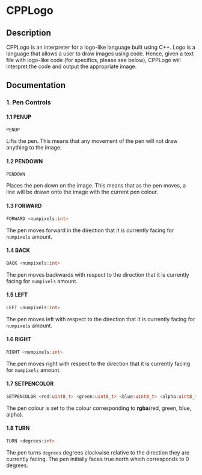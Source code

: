 <h1>CPPLogo</h1>
<h2>Description</h2>
<p>CPPLogo is an interpreter for a logo-like language built using C++. Logo is a language that allows a user to draw images using code. Hence, given a text file with logo-like code (for specifics, please see below), CPPLogo will interpret the code and output the appropriate image.</p>

<h2>Documentation</h2>

### 1. Pen Controls

#### 1.1 PENUP
```cpp
PENUP
```
Lifts the pen. This means that any movement of the pen will not draw anything to the image.

#### 1.2 PENDOWN
```cpp
PENDOWN
```
Places the pen down on the image. This means that as the pen moves, a line will be drawn onto the image with the current pen colour.

#### 1.3 FORWARD
```cpp
FORWARD <numpixels:int>
```
The pen moves forward in the direction that it is currently facing for `numpixels` amount.

#### 1.4 BACK
```cpp
BACK <numpixels:int>
```
The pen moves backwards with respect to the direction that it is currently facing for `numpixels` amount.

#### 1.5 LEFT
```cpp
LEFT <numpixels:int>
```
The pen moves left with respect to the direction that it is currently facing for `numpixels` amount.

#### 1.6 RIGHT
```cpp
RIGHT <numpixels:int>
```
The pen moves right with respect to the direction that it is currently facing for `numpixels` amount.

#### 1.7 SETPENCOLOR
```cpp
SETPENCOLOR <red:uint8_t> <green:uint8_t> <blue:uint8_t> <alpha:uint8_t>
```
The pen colour is set to the colour corresponding to **rgba**(red, green, blue, alpha).

#### 1.8 TURN
```cpp
TURN <degrees:int>
```
The pen turns `degrees` degrees clockwise relative to the direction they are currently facing. The pen initially faces true north which corresponds to 0 degrees.
